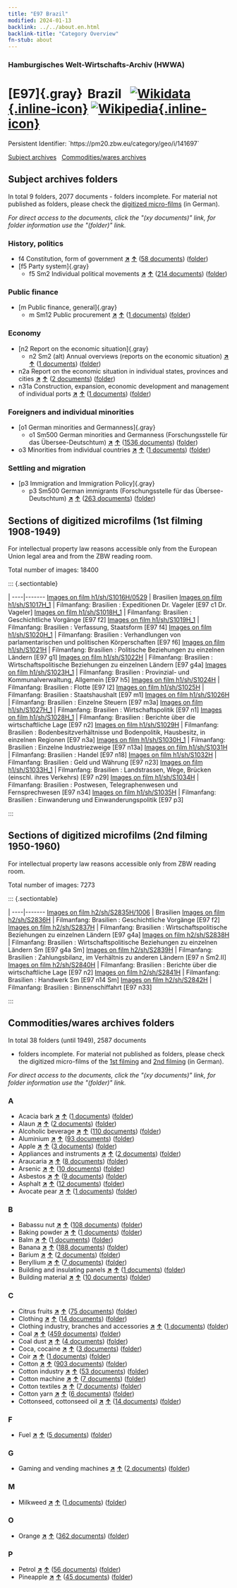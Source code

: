 ```yaml
---
title: "E97 Brazil"
modified: 2024-01-13
backlink: ../../about.en.html
backlink-title: "Category Overview"
fn-stub: about
---
```


### Hamburgisches Welt-Wirtschafts-Archiv (HWWA)

# [E97]{.gray}&#8201; Brazil &#160; [![Wikidata](/images/Wikidata-logo.svg "Wikidata"){.inline-icon}](http://www.wikidata.org/entity/Q155) [![Wikipedia](/images/Wikipedia-W.svg "Wikipedia"){.inline-icon}](https://en.wikipedia.org/wiki/Brazil)

<div class="hint">Persistent Identifier: `https://pm20.zbw.eu/category/geo/i/141697`</div>





[Subject archives](#subject-archives-folders) &#160; [Commodities/wares archives](#commoditieswares-archives-folders)




## Subject archives folders










In total 9 folders, 2077 documents - folders incomplete.
For material not published as folders, please check the [digitized micro-films](/film/h1_sh.de.html) (in German).

_For direct access to the documents, click the "(xy documents)" link, for folder information use the "(folder)" link._



### History, politics

- f4 Constitution, form of government [**&nearr;**](../../../subject/i/144355/about.en.html "Constitution, form of government (all over the world)") [**&uarr;**](../../../subject/about.en.html#f4 "Subject category system") (<a href="https://pm20.zbw.eu/iiifview/folder/sh/141697,144355" title="about: Brazil : Constitution, form of government" target="_blank">58 documents</a>) ([folder](../../../../folder/sh/1416xx/141697/1443xx/144355/about.en.html))
- [f5 Party system]{.gray}
  - f5 Sm2 Individual political movements [**&nearr;**](../../../subject/i/144400/about.en.html "Individual political movements (all over the world)") [**&uarr;**](../../../subject/about.en.html#f5_Sm2 "Subject category system") (<a href="https://pm20.zbw.eu/iiifview/folder/sh/141697,144400" title="about: Brazil : Individual political movements" target="_blank">214 documents</a>) ([folder](../../../../folder/sh/1416xx/141697/1444xx/144400/about.en.html))

### Public finance

- [m Public finance, general]{.gray}
  - m Sm12 Public procurement [**&nearr;**](../../../subject/i/144923/about.en.html "Public procurement (all over the world)") [**&uarr;**](../../../subject/about.en.html#m_Sm12 "Subject category system") (<a href="https://pm20.zbw.eu/iiifview/folder/sh/141697,144923" title="about: Brazil : Public procurement" target="_blank">1 documents</a>) ([folder](../../../../folder/sh/1416xx/141697/1449xx/144923/about.en.html))

### Economy

- [n2 Report on the economic situation]{.gray}
  - n2 Sm2 (alt) Annual overviews (reports on the economic situation) [**&nearr;**](../../../subject/i/144974/about.en.html "Annual overviews (reports on the economic situation) (all over the world)") [**&uarr;**](../../../subject/about.en.html#n2_Sm2_(alt) "Subject category system") (<a href="https://pm20.zbw.eu/iiifview/folder/sh/141697,144974" title="about: Brazil : Annual overviews (reports on the economic situation)" target="_blank">1 documents</a>) ([folder](../../../../folder/sh/1416xx/141697/1449xx/144974/about.en.html))
- n2a Report on the economic situation in individual states, provinces and cities [**&nearr;**](../../../subject/i/145026/about.en.html "Report on the economic situation in individual states, provinces and cities (all over the world)") [**&uarr;**](../../../subject/about.en.html#n2a "Subject category system") (<a href="https://pm20.zbw.eu/iiifview/folder/sh/141697,145026" title="about: Brazil : Report on the economic situation in individual states, provinces and cities" target="_blank">2 documents</a>) ([folder](../../../../folder/sh/1416xx/141697/1450xx/145026/about.en.html))
- n31a Construction, expansion, economic development and management of individual ports [**&nearr;**](../../../subject/i/145565/about.en.html "Construction, expansion, economic development and management of individual ports (all over the world)") [**&uarr;**](../../../subject/about.en.html#n31a "Subject category system") (<a href="https://pm20.zbw.eu/iiifview/folder/sh/141697,145565" title="about: Brazil : Construction, expansion, economic development and management of individual ports" target="_blank">1 documents</a>) ([folder](../../../../folder/sh/1416xx/141697/1455xx/145565/about.en.html))

### Foreigners and individual minorities

- [o1 German minorities and Germanness]{.gray}
  - o1 Sm500 German minorities and Germanness (Forschungsstelle für das Übersee-Deutschtum) [**&nearr;**](../../../subject/i/145911/about.en.html "German minorities and Germanness (Forschungsstelle für das Übersee-Deutschtum) (all over the world)") [**&uarr;**](../../../subject/about.en.html#o1_Sm500 "Subject category system") (<a href="https://pm20.zbw.eu/iiifview/folder/sh/141697,145911" title="about: Brazil : German minorities and Germanness (Forschungsstelle für das Übersee-Deutschtum)" target="_blank">1536 documents</a>) ([folder](../../../../folder/sh/1416xx/141697/1459xx/145911/about.en.html))
- o3 Minorities from individual countries [**&nearr;**](../../../subject/i/182220/about.en.html "Minorities from individual countries (all over the world)") [**&uarr;**](../../../subject/about.en.html#o3 "Subject category system") (<a href="https://pm20.zbw.eu/iiifview/folder/sh/141697,182220" title="about: Brazil : Minorities from individual countries" target="_blank">1 documents</a>) ([folder](../../../../folder/sh/1416xx/141697/1822xx/182220/about.en.html))

### Settling and migration

- [p3 Immigration and Immigration Policy]{.gray}
  - p3 Sm500 German immigrants (Forschungsstelle für das Übersee-Deutschtum) [**&nearr;**](../../../subject/i/145921/about.en.html "German immigrants (Forschungsstelle für das Übersee-Deutschtum) (all over the world)") [**&uarr;**](../../../subject/about.en.html#p3_Sm500 "Subject category system") (<a href="https://pm20.zbw.eu/iiifview/folder/sh/141697,145921" title="about: Brazil : German immigrants (Forschungsstelle für das Übersee-Deutschtum)" target="_blank">263 documents</a>) ([folder](../../../../folder/sh/1416xx/141697/1459xx/145921/about.en.html))



<a id="filmsections" />

## Sections of digitized microfilms (1st filming 1908-1949)

<p>For intellectual property law reasons accessible only from the European Union legal area and from the ZBW reading room.</p>



<p>Total number of images: 18400</p>




::: {.sectiontable}

 | 
----|-------
<a class="btn" href="https://pm20.zbw.eu/film/h1/sh/S1016H/0529" rel="nofollow">Images on film h1/sh/S1016H/0529</a> | Brasilien
<a class="btn" href="https://pm20.zbw.eu/film/h1/sh/S1017H_1" rel="nofollow">Images on film h1/sh/S1017H_1</a> | Filmanfang: Brasilien : Expeditionen Dr. Vageler [E97 c1 Dr. Vageler]
<a class="btn" href="https://pm20.zbw.eu/film/h1/sh/S1018H_1" rel="nofollow">Images on film h1/sh/S1018H_1</a> | Filmanfang: Brasilien : Geschichtliche Vorgänge [E97 f2]
<a class="btn" href="https://pm20.zbw.eu/film/h1/sh/S1019H_1" rel="nofollow">Images on film h1/sh/S1019H_1</a> | Filmanfang: Brasilien : Verfassung, Staatsform [E97 f4]
<a class="btn" href="https://pm20.zbw.eu/film/h1/sh/S1020H_1" rel="nofollow">Images on film h1/sh/S1020H_1</a> | Filmanfang: Brasilien : Verhandlungen von parlamentarischen und politischen Körperschaften [E97 f6]
<a class="btn" href="https://pm20.zbw.eu/film/h1/sh/S1021H" rel="nofollow">Images on film h1/sh/S1021H</a> | Filmanfang: Brasilien : Politische Beziehungen zu einzelnen Ländern [E97 g1]
<a class="btn" href="https://pm20.zbw.eu/film/h1/sh/S1022H" rel="nofollow">Images on film h1/sh/S1022H</a> | Filmanfang: Brasilien : Wirtschaftspolitische Beziehungen zu einzelnen Ländern [E97 g4a]
<a class="btn" href="https://pm20.zbw.eu/film/h1/sh/S1023H_1" rel="nofollow">Images on film h1/sh/S1023H_1</a> | Filmanfang: Brasilien : Provinzial- und Kommunalverwaltung, Allgemein [E97 h5]
<a class="btn" href="https://pm20.zbw.eu/film/h1/sh/S1024H" rel="nofollow">Images on film h1/sh/S1024H</a> | Filmanfang: Brasilien : Flotte [E97 l2]
<a class="btn" href="https://pm20.zbw.eu/film/h1/sh/S1025H" rel="nofollow">Images on film h1/sh/S1025H</a> | Filmanfang: Brasilien : Staatshaushalt [E97 m1]
<a class="btn" href="https://pm20.zbw.eu/film/h1/sh/S1026H" rel="nofollow">Images on film h1/sh/S1026H</a> | Filmanfang: Brasilien : Einzelne Steuern [E97 m3a]
<a class="btn" href="https://pm20.zbw.eu/film/h1/sh/S1027H_1" rel="nofollow">Images on film h1/sh/S1027H_1</a> | Filmanfang: Brasilien : Wirtschaftspolitik [E97 n1]
<a class="btn" href="https://pm20.zbw.eu/film/h1/sh/S1028H_1" rel="nofollow">Images on film h1/sh/S1028H_1</a> | Filmanfang: Brasilien : Berichte über die wirtschaftliche Lage [E97 n2]
<a class="btn" href="https://pm20.zbw.eu/film/h1/sh/S1029H" rel="nofollow">Images on film h1/sh/S1029H</a> | Filmanfang: Brasilien : Bodenbesitzverhältnisse und Bodenpolitik, Hausbesitz, in einzelnen Regionen [E97 n3a]
<a class="btn" href="https://pm20.zbw.eu/film/h1/sh/S1030H_1" rel="nofollow">Images on film h1/sh/S1030H_1</a> | Filmanfang: Brasilien : Einzelne Industriezweige [E97 n13a]
<a class="btn" href="https://pm20.zbw.eu/film/h1/sh/S1031H" rel="nofollow">Images on film h1/sh/S1031H</a> | Filmanfang: Brasilien : Handel [E97 n18]
<a class="btn" href="https://pm20.zbw.eu/film/h1/sh/S1032H" rel="nofollow">Images on film h1/sh/S1032H</a> | Filmanfang: Brasilien : Geld und Währung [E97 n23]
<a class="btn" href="https://pm20.zbw.eu/film/h1/sh/S1033H_1" rel="nofollow">Images on film h1/sh/S1033H_1</a> | Filmanfang: Brasilien : Landstrassen, Wege, Brücken (einschl. ihres Verkehrs) [E97 n29]
<a class="btn" href="https://pm20.zbw.eu/film/h1/sh/S1034H" rel="nofollow">Images on film h1/sh/S1034H</a> | Filmanfang: Brasilien : Postwesen, Telegraphenwesen und Fernsprechwesen [E97 n34]
<a class="btn" href="https://pm20.zbw.eu/film/h1/sh/S1035H" rel="nofollow">Images on film h1/sh/S1035H</a> | Filmanfang: Brasilien : Einwanderung und Einwanderungspolitik [E97 p3]


:::




## Sections of digitized microfilms (2nd filming 1950-1960)

<p>For intellectual property law reasons accessible only from ZBW reading room.</p>



<p>Total number of images: 7273</p>




::: {.sectiontable}

 | 
----|-------
<a class="btn" href="https://pm20.zbw.eu/film/h2/sh/S2835H/1006" rel="nofollow">Images on film h2/sh/S2835H/1006</a> | Brasilien
<a class="btn" href="https://pm20.zbw.eu/film/h2/sh/S2836H" rel="nofollow">Images on film h2/sh/S2836H</a> | Filmanfang: Brasilien : Geschichtliche Vorgänge [E97 f2]
<a class="btn" href="https://pm20.zbw.eu/film/h2/sh/S2837H" rel="nofollow">Images on film h2/sh/S2837H</a> | Filmanfang: Brasilien : Wirtschaftspolitische Beziehungen zu einzelnen Ländern [E97 g4a]
<a class="btn" href="https://pm20.zbw.eu/film/h2/sh/S2838H" rel="nofollow">Images on film h2/sh/S2838H</a> | Filmanfang: Brasilien : Wirtschaftspolitische Beziehungen zu einzelnen Ländern Sm [E97 g4a Sm]
<a class="btn" href="https://pm20.zbw.eu/film/h2/sh/S2839H" rel="nofollow">Images on film h2/sh/S2839H</a> | Filmanfang: Brasilien : Zahlungsbilanz, im Verhältnis zu anderen Ländern [E97 n Sm2.II]
<a class="btn" href="https://pm20.zbw.eu/film/h2/sh/S2840H" rel="nofollow">Images on film h2/sh/S2840H</a> | Filmanfang: Brasilien : Berichte über die wirtschaftliche Lage [E97 n2]
<a class="btn" href="https://pm20.zbw.eu/film/h2/sh/S2841H" rel="nofollow">Images on film h2/sh/S2841H</a> | Filmanfang: Brasilien : Handwerk Sm [E97 n14 Sm]
<a class="btn" href="https://pm20.zbw.eu/film/h2/sh/S2842H" rel="nofollow">Images on film h2/sh/S2842H</a> | Filmanfang: Brasilien : Binnenschiffahrt [E97 n33]


:::














## Commodities/wares archives folders











In total 38 folders (until 1949), 2587 documents
- folders incomplete.  For material not published as folders, please check the
digitized micro-films of the [1st filming](/film/h1_wa.de.html) and [2nd
filming](/film/h2_wa.de.html) (in German).

_For direct access to the documents, click the "(xy documents)" link, for folder information use the "(folder)" link._



### A

- Acacia bark [**&nearr;**](../../../ware/i/141950/about.en.html "Acacia bark (xXX all over the world)") [**&uarr;**](../../../ware/about.en.html#PLW06-Fp01 "Ware category system") (<a href="https://pm20.zbw.eu/iiifview/folder/wa/141950,141697" title="about: Acacia bark : Brazil" target="_blank">1 documents</a>) ([folder](../../../../folder/wa/1419xx/141950/1416xx/141697/about.en.html))
- Alaun [**&nearr;**](../../../ware/i/141956/about.en.html "Alaun (xXX all over the world)") [**&uarr;**](../../../ware/about.en.html#PID13-Pm02 "Ware category system") (<a href="https://pm20.zbw.eu/iiifview/folder/wa/141956,141697" title="about: Alaun : Brazil" target="_blank">2 documents</a>) ([folder](../../../../folder/wa/1419xx/141956/1416xx/141697/about.en.html))
- Alcoholic beverage [**&nearr;**](../../../ware/i/141966/about.en.html "Alcoholic beverage (xXX all over the world)") [**&uarr;**](../../../ware/about.en.html#PID20.02-Sp "Ware category system") (<a href="https://pm20.zbw.eu/iiifview/folder/wa/141966,141697" title="about: Alcoholic beverage : Brazil" target="_blank">110 documents</a>) ([folder](../../../../folder/wa/1419xx/141966/1416xx/141697/about.en.html))
- Aluminium [**&nearr;**](../../../ware/i/141969/about.en.html "Aluminium (xXX all over the world)") [**&uarr;**](../../../ware/about.en.html#PID07.01-Lm01 "Ware category system") (<a href="https://pm20.zbw.eu/iiifview/folder/wa/141969,141697" title="about: Aluminium : Brazil" target="_blank">93 documents</a>) ([folder](../../../../folder/wa/1419xx/141969/1416xx/141697/about.en.html))
- Apple [**&nearr;**](../../../ware/i/141980/about.en.html "Apple (xXX all over the world)") [**&uarr;**](../../../ware/about.en.html#PLW04-Ob01 "Ware category system") (<a href="https://pm20.zbw.eu/iiifview/folder/wa/141980,141697" title="about: Apple : Brazil" target="_blank">3 documents</a>) ([folder](../../../../folder/wa/1419xx/141980/1416xx/141697/about.en.html))
- Appliances and instruments [**&nearr;**](../../../ware/i/141985/about.en.html "Appliances and instruments (xXX all over the world)") [**&uarr;**](../../../ware/about.en.html#PID08-Ap "Ware category system") (<a href="https://pm20.zbw.eu/iiifview/folder/wa/141985,141697" title="about: Appliances and instruments : Brazil" target="_blank">2 documents</a>) ([folder](../../../../folder/wa/1419xx/141985/1416xx/141697/about.en.html))
- Araucaria [**&nearr;**](../../../ware/i/142002/about.en.html "Araucaria (xXX all over the world)") [**&uarr;**](../../../ware/about.en.html#PLW06-Hz01 "Ware category system") (<a href="https://pm20.zbw.eu/iiifview/folder/wa/142002,141697" title="about: Araucaria : Brazil" target="_blank">8 documents</a>) ([folder](../../../../folder/wa/1420xx/142002/1416xx/141697/about.en.html))
- Arsenic [**&nearr;**](../../../ware/i/142006/about.en.html "Arsenic (xXX all over the world)") [**&uarr;**](../../../ware/about.en.html#PID07.01-Hm02 "Ware category system") (<a href="https://pm20.zbw.eu/iiifview/folder/wa/142006,141697" title="about: Arsenic : Brazil" target="_blank">10 documents</a>) ([folder](../../../../folder/wa/1420xx/142006/1416xx/141697/about.en.html))
- Asbestos [**&nearr;**](../../../ware/i/142014/about.en.html "Asbestos (xXX all over the world)") [**&uarr;**](../../../ware/about.en.html#PID23-As "Ware category system") (<a href="https://pm20.zbw.eu/iiifview/folder/wa/142014,141697" title="about: Asbestos : Brazil" target="_blank">9 documents</a>) ([folder](../../../../folder/wa/1420xx/142014/1416xx/141697/about.en.html))
- Asphalt [**&nearr;**](../../../ware/i/142016/about.en.html "Asphalt (xXX all over the world)") [**&uarr;**](../../../ware/about.en.html#PID22-Bd01 "Ware category system") (<a href="https://pm20.zbw.eu/iiifview/folder/wa/142016,141697" title="about: Asphalt : Brazil" target="_blank">12 documents</a>) ([folder](../../../../folder/wa/1420xx/142016/1416xx/141697/about.en.html))
- Avocate pear [**&nearr;**](../../../ware/i/142021/about.en.html "Avocate pear (xXX all over the world)") [**&uarr;**](../../../ware/about.en.html#PLW04-Ob02 "Ware category system") (<a href="https://pm20.zbw.eu/iiifview/folder/wa/142021,141697" title="about: Avocate pear : Brazil" target="_blank">1 documents</a>) ([folder](../../../../folder/wa/1420xx/142021/1416xx/141697/about.en.html))

### B

- Babassu nut [**&nearr;**](../../../ware/i/142023/about.en.html "Babassu nut (xXX all over the world)") [**&uarr;**](../../../ware/about.en.html#PLW04-Nu01 "Ware category system") (<a href="https://pm20.zbw.eu/iiifview/folder/wa/142023,141697" title="about: Babassu nut : Brazil" target="_blank">108 documents</a>) ([folder](../../../../folder/wa/1420xx/142023/1416xx/141697/about.en.html))
- Baking powder [**&nearr;**](../../../ware/i/142024/about.en.html "Baking powder (xXX all over the world)") [**&uarr;**](../../../ware/about.en.html#PID13-Lm01 "Ware category system") (<a href="https://pm20.zbw.eu/iiifview/folder/wa/142024,141697" title="about: Baking powder : Brazil" target="_blank">1 documents</a>) ([folder](../../../../folder/wa/1420xx/142024/1416xx/141697/about.en.html))
- Balm [**&nearr;**](../../../ware/i/142032/about.en.html "Balm (xXX all over the world)") [**&uarr;**](../../../ware/about.en.html#PLW06-Fp02 "Ware category system") (<a href="https://pm20.zbw.eu/iiifview/folder/wa/142032,141697" title="about: Balm : Brazil" target="_blank">1 documents</a>) ([folder](../../../../folder/wa/1420xx/142032/1416xx/141697/about.en.html))
- Banana [**&nearr;**](../../../ware/i/142038/about.en.html "Banana (xXX all over the world)") [**&uarr;**](../../../ware/about.en.html#PLW04-Bn "Ware category system") (<a href="https://pm20.zbw.eu/iiifview/folder/wa/142038,141697" title="about: Banana : Brazil" target="_blank">188 documents</a>) ([folder](../../../../folder/wa/1420xx/142038/1416xx/141697/about.en.html))
- Barium [**&nearr;**](../../../ware/i/142042/about.en.html "Barium (xXX all over the world)") [**&uarr;**](../../../ware/about.en.html#PID07.01-Lm02 "Ware category system") (<a href="https://pm20.zbw.eu/iiifview/folder/wa/142042,141697" title="about: Barium : Brazil" target="_blank">2 documents</a>) ([folder](../../../../folder/wa/1420xx/142042/1416xx/141697/about.en.html))
- Beryllium [**&nearr;**](../../../ware/i/142103/about.en.html "Beryllium (xXX all over the world)") [**&uarr;**](../../../ware/about.en.html#PID07.01-Lm03 "Ware category system") (<a href="https://pm20.zbw.eu/iiifview/folder/wa/142103,141697" title="about: Beryllium : Brazil" target="_blank">7 documents</a>) ([folder](../../../../folder/wa/1421xx/142103/1416xx/141697/about.en.html))
- Building and insulating panels [**&nearr;**](../../../ware/i/142083/about.en.html "Building and insulating panels (xXX all over the world)") [**&uarr;**](../../../ware/about.en.html#PID22-Bf01 "Ware category system") (<a href="https://pm20.zbw.eu/iiifview/folder/wa/142083,141697" title="about: Building and insulating panels : Brazil" target="_blank">1 documents</a>) ([folder](../../../../folder/wa/1420xx/142083/1416xx/141697/about.en.html))
- Building material [**&nearr;**](../../../ware/i/142086/about.en.html "Building material (xXX all over the world)") [**&uarr;**](../../../ware/about.en.html#PID22-Bs "Ware category system") (<a href="https://pm20.zbw.eu/iiifview/folder/wa/142086,141697" title="about: Building material : Brazil" target="_blank">10 documents</a>) ([folder](../../../../folder/wa/1420xx/142086/1416xx/141697/about.en.html))

### C

- Citrus fruits [**&nearr;**](../../../ware/i/141948/about.en.html "Citrus fruits (xXX all over the world)") [**&uarr;**](../../../ware/about.en.html#PLW04-Zs "Ware category system") (<a href="https://pm20.zbw.eu/iiifview/folder/wa/141948,141697" title="about: Citrus fruits : Brazil" target="_blank">75 documents</a>) ([folder](../../../../folder/wa/1419xx/141948/1416xx/141697/about.en.html))
- Clothing [**&nearr;**](../../../ware/i/142106/about.en.html "Clothing (xXX all over the world)") [**&uarr;**](../../../ware/about.en.html#PID19-Bk "Ware category system") (<a href="https://pm20.zbw.eu/iiifview/folder/wa/142106,141697" title="about: Clothing : Brazil" target="_blank">14 documents</a>) ([folder](../../../../folder/wa/1421xx/142106/1416xx/141697/about.en.html))
- Clothing industry, branches and accessories [**&nearr;**](../../../ware/i/166456/about.en.html "Clothing industry, branches and accessories (xXX all over the world)") [**&uarr;**](../../../ware/about.en.html#PID19-Bz "Ware category system") (<a href="https://pm20.zbw.eu/iiifview/folder/wa/166456,141697" title="about: Clothing industry, branches and accessories : Brazil" target="_blank">1 documents</a>) ([folder](../../../../folder/wa/1664xx/166456/1416xx/141697/about.en.html))
- Coal [**&nearr;**](../../../ware/i/143120/about.en.html "Coal (xXX all over the world)") [**&uarr;**](../../../ware/about.en.html#PRB02.01 "Ware category system") (<a href="https://pm20.zbw.eu/iiifview/folder/wa/143120,141697" title="about: Coal : Brazil" target="_blank">459 documents</a>) ([folder](../../../../folder/wa/1431xx/143120/1416xx/141697/about.en.html))
- Coal dust [**&nearr;**](../../../ware/i/218756/about.en.html "Coal dust (xXX all over the world)") [**&uarr;**](../../../ware/about.en.html#PRB02.01-St "Ware category system") (<a href="https://pm20.zbw.eu/iiifview/folder/wa/218756,141697" title="about: Coal dust : Brazil" target="_blank">4 documents</a>) ([folder](../../../../folder/wa/2187xx/218756/1416xx/141697/about.en.html))
- Coca, cocaine [**&nearr;**](../../../ware/i/143124/about.en.html "Coca, cocaine (xXX all over the world)") [**&uarr;**](../../../ware/about.en.html#PID04-Dr05 "Ware category system") (<a href="https://pm20.zbw.eu/iiifview/folder/wa/143124,141697" title="about: Coca, cocaine : Brazil" target="_blank">3 documents</a>) ([folder](../../../../folder/wa/1431xx/143124/1416xx/141697/about.en.html))
- Coir [**&nearr;**](../../../ware/i/143125/about.en.html "Coir (xXX all over the world)") [**&uarr;**](../../../ware/about.en.html#PID19-Nf11 "Ware category system") (<a href="https://pm20.zbw.eu/iiifview/folder/wa/143125,141697" title="about: Coir : Brazil" target="_blank">1 documents</a>) ([folder](../../../../folder/wa/1431xx/143125/1416xx/141697/about.en.html))
- Cotton [**&nearr;**](../../../ware/i/142089/about.en.html "Cotton (xXX all over the world)") [**&uarr;**](../../../ware/about.en.html#PLW04-Bw "Ware category system") (<a href="https://pm20.zbw.eu/iiifview/folder/wa/142089,141697" title="about: Cotton : Brazil" target="_blank">903 documents</a>) ([folder](../../../../folder/wa/1420xx/142089/1416xx/141697/about.en.html))
- Cotton industry [**&nearr;**](../../../ware/i/142091/about.en.html "Cotton industry (xXX all over the world)") [**&uarr;**](../../../ware/about.en.html#PID19-Bw01 "Ware category system") (<a href="https://pm20.zbw.eu/iiifview/folder/wa/142091,141697" title="about: Cotton industry : Brazil" target="_blank">53 documents</a>) ([folder](../../../../folder/wa/1420xx/142091/1416xx/141697/about.en.html))
- Cotton machine [**&nearr;**](../../../ware/i/142092/about.en.html "Cotton machine (xXX all over the world)") [**&uarr;**](../../../ware/about.en.html#PID08-Ld02 "Ware category system") (<a href="https://pm20.zbw.eu/iiifview/folder/wa/142092,141697" title="about: Cotton machine : Brazil" target="_blank">7 documents</a>) ([folder](../../../../folder/wa/1420xx/142092/1416xx/141697/about.en.html))
- Cotton textiles [**&nearr;**](../../../ware/i/154932/about.en.html "Cotton textiles (xXX all over the world)") [**&uarr;**](../../../ware/about.en.html#PID19-Bw02 "Ware category system") (<a href="https://pm20.zbw.eu/iiifview/folder/wa/154932,141697" title="about: Cotton textiles : Brazil" target="_blank">7 documents</a>) ([folder](../../../../folder/wa/1549xx/154932/1416xx/141697/about.en.html))
- Cotton yarn [**&nearr;**](../../../ware/i/196460/about.en.html "Cotton yarn (xXX all over the world)") [**&uarr;**](../../../ware/about.en.html#PID19-Nf02 "Ware category system") (<a href="https://pm20.zbw.eu/iiifview/folder/wa/196460,141697" title="about: Cotton yarn : Brazil" target="_blank">6 documents</a>) ([folder](../../../../folder/wa/1964xx/196460/1416xx/141697/about.en.html))
- Cottonseed, cottonseed oil [**&nearr;**](../../../ware/i/142093/about.en.html "Cottonseed, cottonseed oil (xXX all over the world)") [**&uarr;**](../../../ware/about.en.html#PID20-Oe01 "Ware category system") (<a href="https://pm20.zbw.eu/iiifview/folder/wa/142093,141697" title="about: Cottonseed, cottonseed oil : Brazil" target="_blank">14 documents</a>) ([folder](../../../../folder/wa/1420xx/142093/1416xx/141697/about.en.html))

### F

- Fuel [**&nearr;**](../../../ware/i/143989/about.en.html "Fuel (xXX all over the world)") [**&uarr;**](../../../ware/about.en.html#PID13.02-Ks "Ware category system") (<a href="https://pm20.zbw.eu/iiifview/folder/wa/143989,141697" title="about: Fuel : Brazil" target="_blank">5 documents</a>) ([folder](../../../../folder/wa/1439xx/143989/1416xx/141697/about.en.html))

### G

- Gaming and vending machines [**&nearr;**](../../../ware/i/142020/about.en.html "Gaming and vending machines (xXX all over the world)") [**&uarr;**](../../../ware/about.en.html#PID08-Au "Ware category system") (<a href="https://pm20.zbw.eu/iiifview/folder/wa/142020,141697" title="about: Gaming and vending machines : Brazil" target="_blank">2 documents</a>) ([folder](../../../../folder/wa/1420xx/142020/1416xx/141697/about.en.html))

### M

- Milkweed [**&nearr;**](../../../ware/i/142013/about.en.html "Milkweed (xXX all over the world)") [**&uarr;**](../../../ware/about.en.html#PID19-Nf06 "Ware category system") (<a href="https://pm20.zbw.eu/iiifview/folder/wa/142013,141697" title="about: Milkweed : Brazil" target="_blank">1 documents</a>) ([folder](../../../../folder/wa/1420xx/142013/1416xx/141697/about.en.html))

### O

- Orange [**&nearr;**](../../../ware/i/141981/about.en.html "Orange (xXX all over the world)") [**&uarr;**](../../../ware/about.en.html#PLW04-Zs01 "Ware category system") (<a href="https://pm20.zbw.eu/iiifview/folder/wa/141981,141697" title="about: Orange : Brazil" target="_blank">362 documents</a>) ([folder](../../../../folder/wa/1419xx/141981/1416xx/141697/about.en.html))

### P

- Petrol [**&nearr;**](../../../ware/i/142108/about.en.html "Petrol (xXX all over the world)") [**&uarr;**](../../../ware/about.en.html#PID13.02-Ks02 "Ware category system") (<a href="https://pm20.zbw.eu/iiifview/folder/wa/142108,141697" title="about: Petrol : Brazil" target="_blank">56 documents</a>) ([folder](../../../../folder/wa/1421xx/142108/1416xx/141697/about.en.html))
- Pineapple [**&nearr;**](../../../ware/i/141970/about.en.html "Pineapple (xXX all over the world)") [**&uarr;**](../../../ware/about.en.html#PLW04-Tr01 "Ware category system") (<a href="https://pm20.zbw.eu/iiifview/folder/wa/141970,141697" title="about: Pineapple : Brazil" target="_blank">45 documents</a>) ([folder](../../../../folder/wa/1419xx/141970/1416xx/141697/about.en.html))




